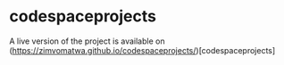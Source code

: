 # codespaceprojects
A live version of the project is available on (https://zimvomatwa.github.io/codespaceprojects/)[codespaceprojects]
